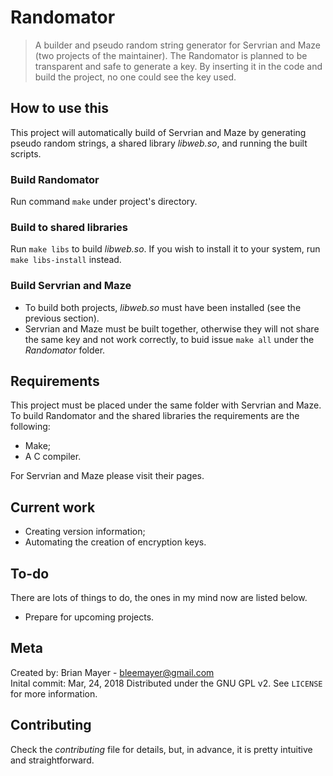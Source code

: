 # Randomator
> A builder and pseudo random string generator for Servrian and Maze (two projects of the maintainer). The Randomator is planned to be transparent and safe to generate a key. By inserting it in the code and build the project, no one could see the key used.

##  How to use this

This project will automatically build of Servrian and Maze by generating pseudo random strings, a shared library *libweb.so*, and running the built scripts.

### Build Randomator

Run command `make` under project's directory.

### Build to shared libraries

Run `make libs` to build *libweb.so*. If you wish to install it to your system, run `make libs-install` instead.

### Build Servrian and Maze

* To build both projects, *libweb.so* must have been installed (see the previous section). 
* Servrian and Maze must be built together, otherwise they will not share the same key and not work correctly, to buid issue `make all`  under the _Randomator_ folder.

## Requirements

This project must be placed under the same folder with Servrian and Maze. To build Randomator and the shared libraries the requirements are the following:

- Make; 
- A C compiler.

For Servrian and Maze please visit their pages.

## Current work

- Creating version information; 
- Automating the creation of encryption keys.

## To-do

There are lots of things to do, the ones in my mind now are listed below.

- Prepare for upcoming projects.

## Meta

Created by: Brian Mayer - bleemayer@gmail.com	
Inital commit: Mar, 24, 2018
Distributed under the GNU GPL v2. See ``LICENSE`` for more information.

## Contributing

Check the *contributing* file for details, but, in advance, it is pretty intuitive and straightforward.
